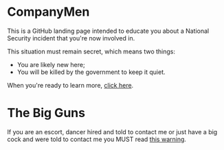 # CompanyMen
This is a GitHub landing page intended to educate you about a National Security incident that you're now involved in.

This situation must remain secret, which means two things:
* You are likely new here;
* You will be killed by the government to keep it quiet.

When you're ready to learn more, [click here](https://github.com/9413d5ff2a0b4f237a264010b65350e7/TAG/blob/master/PHB33/README.md).

# The Big Guns
If you are an escort, dancer hired and told to contact me or just have a big cock and were told to contact me you MUST read [this warning](https://github.com/9413d5ff2a0b4f237a264010b65350e7/TAG/blob/master/PHB33/EscortWarning.md).
